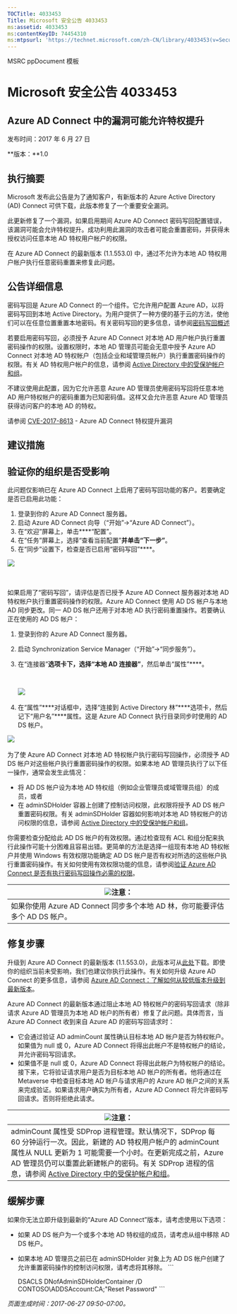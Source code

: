 ```yaml
---
TOCTitle: 4033453
Title: Microsoft 安全公告 4033453
ms:assetid: 4033453
ms:contentKeyID: 74454310
ms:mtpsurl: 'https://technet.microsoft.com/zh-CN/library/4033453(v=Security.10)'
---
```


MSRC ppDocument 模板

Microsoft 安全公告 4033453
==========================

Azure AD Connect 中的漏洞可能允许特权提升
-----------------------------------------

发布时间：2017 年 6 月 27 日

**版本：**1.0

执行摘要
--------

<span id="sectionToggle0"></span>
Microsoft 发布此公告是为了通知客户，有新版本的 Azure Active Directory (AD) Connect 可供下载，此版本修复了一个重要安全漏洞。

此更新修复了一个漏洞，如果启用期间 Azure AD Connect 密码写回配置错误，该漏洞可能会允许特权提升。成功利用此漏洞的攻击者可能会重置密码，并获得未授权访问任意本地 AD 特权用户帐户的权限。

在 Azure AD Connect 的最新版本 (1.1.553.0) 中，通过不允许为本地 AD 特权用户帐户执行任意密码重置来修复此问题。

公告详细信息
------------

<span id="sectionToggle1"></span>
密码写回是 Azure AD Connect 的一个组件。它允许用户配置 Azure AD，以将密码写回到本地 Active Directory。为用户提供了一种方便的基于云的方法，使他们可以在任意位置重置本地密码。有关密码写回的更多信息，请参阅[密码写回概述](https://docs.microsoft.com/zh-cn/azure/active-directory/active-directory-passwords-writeback)

若要启用密码写回，必须授予 Azure AD Connect 对本地 AD 用户帐户执行重置密码操作的权限。设置权限时，本地 AD 管理员可能会无意中授予 Azure AD Connect 对本地 AD 特权帐户（包括企业和域管理员帐户）执行重置密码操作的权限。有关 AD 特权用户帐户的信息，请参阅 [Active Directory 中的受保护帐户和组](https://docs.microsoft.com/zh-cn/windows-server/identity/ad-ds/plan/security-best-practices/appendix-c--protected-accounts-and-groups-in-active-directory)。

不建议使用此配置，因为它允许恶意 Azure AD 管理员使用密码写回将任意本地 AD 用户特权帐户的密码重置为已知密码值。这样又会允许恶意 Azure AD 管理员获得访问客户的本地 AD 的特权。

请参阅 [CVE-2017-8613](https://cve.mitre.org/cgi-bin/cvename.cgi?name=cve-2017-8613) - Azure AD Connect 特权提升漏洞

建议措施
--------

<span id="sectionToggle2"></span>
**验证你的组织是否受影响**
--------------------------

此问题仅影响已在 Azure AD Connect 上启用了密码写回功能的客户。若要确定是否已启用此功能：

1.  登录到你的 Azure AD Connect 服务器。
2.  启动 Azure AD Connect 向导（“开始”→“Azure AD Connect”）。
3.  在“欢迎”屏幕上，单击****“配置”。
4.  在“任务”屏幕上，选择“查看当前配置”****并单击“下一步”****。
5.  在“同步”设置下，检查是否已启用“密码写回”****。

![](../../images/Mt803213.EB9A43C32235251CEBA30763CA023255(zh-CN,Security.10).png) 

 

如果启用了“密码写回”，请评估是否已授予 Azure AD Connect 服务器对本地 AD 特权帐户执行重置密码操作的权限。Azure AD Connect 使用 AD DS 帐户与本地 AD 同步更改。同一 AD DS 帐户还用于对本地 AD 执行密码重置操作。若要确认正在使用的 AD DS 帐户：

1.  登录到你的 Azure AD Connect 服务器。
2.  启动 Synchronization Service Manager（“开始”→“同步服务”）。
3.  在“连接器”****选项卡下，选择“本地 AD 连接器”****，然后单击“属性”****。

     

    ![](../../images/Mt803213.DB61E87568D302355369B23FC0475F46(zh-CN,Security.10).png) 

4.  在“属性”****对话框中，选择“连接到 Active Directory 林”****选项卡，然后记下“用户名”****属性。这是 Azure AD Connect 执行目录同步时使用的 AD DS 帐户。

![](../../images/Mt803213.BD84BA8E1D6EF8D03644EA75D5C15A1C(zh-CN,Security.10).png) 

为了使 Azure AD Connect 对本地 AD 特权帐户执行密码写回操作，必须授予 AD DS 帐户对这些帐户执行重置密码操作的权限。如果本地 AD 管理员执行了以下任一操作，通常会发生此情况：

-   将 AD DS 帐户设为本地 AD 特权组（例如企业管理员或域管理员组）的成员，或者
-   在 adminSDHolder 容器上创建了控制访问权限，此权限将授予 AD DS 帐户重置密码权限。有关 adminSDHolder 容器如何影响对本地 AD 特权帐户的访问权限的信息，请参阅 [Active Directory 中的受保护帐户和组](https://docs.microsoft.com/zh-cn/windows-server/identity/ad-ds/plan/security-best-practices/appendix-c--protected-accounts-and-groups-in-active-directory)。

你需要检查分配给此 AD DS 帐户的有效权限。通过检查现有 ACL 和组分配来执行此操作可能十分困难且容易出错。更简单的方法是选择一组现有本地 AD 特权帐户并使用 Windows 有效权限功能确定 AD DS 帐户是否有权对所选的这些帐户执行重置密码操作。有关如何使用有效权限功能的信息，请参阅[验证 Azure AD Connect 是否有执行密码写回操作必需的权限](https://docs.microsoft.com/zh-cn/azure/active-directory/active-directory-passwords-troubleshoot)。

| <img src="../../images/Mt803213.note(zh-CN,Security.10).gif" class="note" />注意： |
|-----------------------------------------------------------------------------------------------------------|
| 如果你使用 Azure AD Connect 同步多个本地 AD 林，你可能要评估多个 AD DS 帐户。                             |

修复步骤
--------

升级到 Azure AD Connect 的最新版本 (1.1.553.0)，此版本可从[此处](https://www.microsoft.com/en-us/download/details.aspx?id=47594)下载。即使你的组织当前未受影响，我们也建议你执行此操作。有关如何升级 Azure AD Connect 的更多信息，请参阅 [Azure AD Connect：了解如何从较低版本升级到最新版本](https://docs.microsoft.com/zh-cn/azure/active-directory/connect/active-directory-aadconnect-upgrade-previous-version)。

Azure AD Connect 的最新版本通过阻止本地 AD 特权帐户的密码写回请求（除非请求 Azure AD 管理员为本地 AD 帐户的所有者）修复了此问题。具体而言，当 Azure AD Connect 收到来自 Azure AD 的密码写回请求时：

-   它会通过验证 AD adminCount 属性确认目标本地 AD 帐户是否为特权帐户。如果值为 null 或 0，Azure AD Connect 将得出此帐户不是特权帐户的结论，并允许密码写回请求。
-   如果值不是 null 或 0，Azure AD Connect 将得出此帐户为特权帐户的结论。接下来，它将验证请求用户是否为目标本地 AD 帐户的所有者。他将通过在 Metaverse 中检查目标本地 AD 帐户与请求用户的 Azure AD 帐户之间的关系来完成验证。如果请求用户确实为所有者，Azure AD Connect 将允许密码写回请求。否则将拒绝此请求。

| <img src="../../images/Mt803213.note(zh-CN,Security.10).gif" class="note" />注意：                                                                                                                                                                                                                                                                                                                                               |
|---------------------------------------------------------------------------------------------------------------------------------------------------------------------------------------------------------------------------------------------------------------------------------------------------------------------------------------------------------------------------------------------------------------------------------------------------------|
| adminCount 属性受 SDProp 进程管理。默认情况下，SDProp 每 60 分钟运行一次。因此，新建的 AD 特权用户帐户的 adminCount 属性从 NULL 更新为 1 可能需要一个小时。在更新完成之前，Azure AD 管理员仍可以重置此新建帐户的密码。有关 SDProp 进程的信息，请参阅 [Active Directory 中的受保护帐户和组](https://docs.microsoft.com/zh-cn/windows-server/identity/ad-ds/plan/security-best-practices/appendix-c--protected-accounts-and-groups-in-active-directory)。 |

缓解步骤
--------

如果你无法立即升级到最新的“Azure AD Connect”版本，请考虑使用以下选项：

-   如果 AD DS 帐户为一个或多个本地 AD 特权组的成员，请考虑从组中移除 AD DS 帐户。
-   如果本地 AD 管理员之前已在 adminSDHolder 对象上为 AD DS 帐户创建了允许重置密码操作的控制访问权限，请考虑将其移除。
        ```

    DSACLS DNofAdminSDHolderContainer /D CONTOSO\ADDSAccount:CA;"Reset Password"
        ```

*页面生成时间：2017-06-27 09:50-07:00。*
